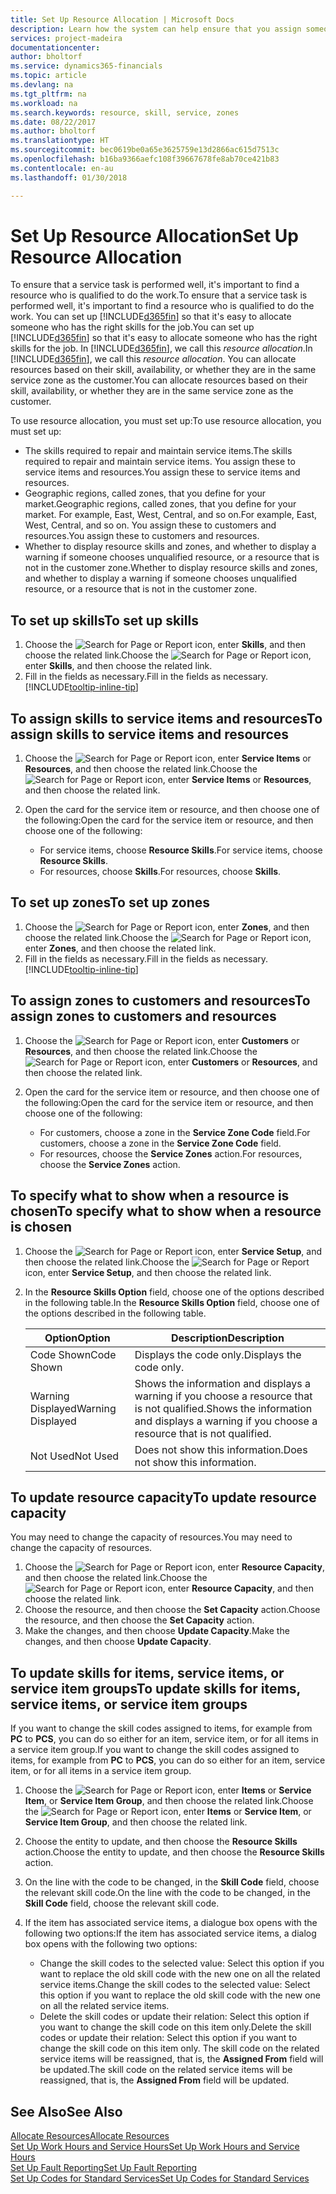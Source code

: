 ```yaml
---
title: Set Up Resource Allocation | Microsoft Docs
description: Learn how the system can help ensure that you assign someone who has the skills required to provide a service.
services: project-madeira
documentationcenter: 
author: bholtorf
ms.service: dynamics365-financials
ms.topic: article
ms.devlang: na
ms.tgt_pltfrm: na
ms.workload: na
ms.search.keywords: resource, skill, service, zones
ms.date: 08/22/2017
ms.author: bholtorf
ms.translationtype: HT
ms.sourcegitcommit: bec0619be0a65e3625759e13d2866ac615d7513c
ms.openlocfilehash: b16ba9366aefc108f39667678fe8ab70ce421b83
ms.contentlocale: en-au
ms.lasthandoff: 01/30/2018

---
```


# <a name="set-up-resource-allocation"></a><span data-ttu-id="895b6-103">Set Up Resource Allocation</span><span class="sxs-lookup"><span data-stu-id="895b6-103">Set Up Resource Allocation</span></span>
<span data-ttu-id="895b6-104">To ensure that a service task is performed well, it's important to find a resource who is qualified to do the work.</span><span class="sxs-lookup"><span data-stu-id="895b6-104">To ensure that a service task is performed well, it's important to find a resource who is qualified to do the work.</span></span> <span data-ttu-id="895b6-105">You can set up [!INCLUDE[d365fin](includes/d365fin_md.md)] so that it's easy to allocate someone who has the right skills for the job.</span><span class="sxs-lookup"><span data-stu-id="895b6-105">You can set up [!INCLUDE[d365fin](includes/d365fin_md.md)] so that it's easy to allocate someone who has the right skills for the job.</span></span> <span data-ttu-id="895b6-106">In [!INCLUDE[d365fin](includes/d365fin_md.md)], we call this _resource allocation_.</span><span class="sxs-lookup"><span data-stu-id="895b6-106">In [!INCLUDE[d365fin](includes/d365fin_md.md)], we call this _resource allocation_.</span></span> <span data-ttu-id="895b6-107">You can allocate resources based on their skill, availability, or whether they are in the same service zone as the customer.</span><span class="sxs-lookup"><span data-stu-id="895b6-107">You can allocate resources based on their skill, availability, or whether they are in the same service zone as the customer.</span></span> 

<span data-ttu-id="895b6-108">To use resource allocation, you must set up:</span><span class="sxs-lookup"><span data-stu-id="895b6-108">To use resource allocation, you must set up:</span></span>  
  
* <span data-ttu-id="895b6-109">The skills required to repair and maintain service items.</span><span class="sxs-lookup"><span data-stu-id="895b6-109">The skills required to repair and maintain service items.</span></span> <span data-ttu-id="895b6-110">You assign these to service items and resources.</span><span class="sxs-lookup"><span data-stu-id="895b6-110">You assign these to service items and resources.</span></span>  
* <span data-ttu-id="895b6-111">Geographic regions, called zones, that you define for your market.</span><span class="sxs-lookup"><span data-stu-id="895b6-111">Geographic regions, called zones, that you define for your market.</span></span> <span data-ttu-id="895b6-112">For example, East, West, Central, and so on.</span><span class="sxs-lookup"><span data-stu-id="895b6-112">For example, East, West, Central, and so on.</span></span> <span data-ttu-id="895b6-113">You assign these to customers and resources.</span><span class="sxs-lookup"><span data-stu-id="895b6-113">You assign these to customers and resources.</span></span>  
* <span data-ttu-id="895b6-114">Whether to display resource skills and zones, and whether to display a warning if someone chooses unqualified resource, or a resource that is not in the customer zone.</span><span class="sxs-lookup"><span data-stu-id="895b6-114">Whether to display resource skills and zones, and whether to display a warning if someone chooses unqualified resource, or a resource that is not in the customer zone.</span></span>  

## <a name="to-set-up-skills"></a><span data-ttu-id="895b6-115">To set up skills</span><span class="sxs-lookup"><span data-stu-id="895b6-115">To set up skills</span></span>
1. <span data-ttu-id="895b6-116">Choose the ![Search for Page or Report](media/ui-search/search_small.png "Search for Page or Report icon") icon, enter **Skills**, and then choose the related link.</span><span class="sxs-lookup"><span data-stu-id="895b6-116">Choose the ![Search for Page or Report](media/ui-search/search_small.png "Search for Page or Report icon") icon, enter **Skills**, and then choose the related link.</span></span>  
2. <span data-ttu-id="895b6-117">Fill in the fields as necessary.</span><span class="sxs-lookup"><span data-stu-id="895b6-117">Fill in the fields as necessary.</span></span> [!INCLUDE[tooltip-inline-tip](includes/tooltip-inline-tip_md.md)]  

## <a name="to-assign-skills-to-service-items-and-resources"></a><span data-ttu-id="895b6-118">To assign skills to service items and resources</span><span class="sxs-lookup"><span data-stu-id="895b6-118">To assign skills to service items and resources</span></span>
1. <span data-ttu-id="895b6-119">Choose the ![Search for Page or Report](media/ui-search/search_small.png "Search for Page or Report icon") icon, enter **Service Items** or **Resources**, and then choose the related link.</span><span class="sxs-lookup"><span data-stu-id="895b6-119">Choose the ![Search for Page or Report](media/ui-search/search_small.png "Search for Page or Report icon") icon, enter **Service Items** or **Resources**, and then choose the related link.</span></span>  
2. <span data-ttu-id="895b6-120">Open the card for the service item or resource, and then choose one of the following:</span><span class="sxs-lookup"><span data-stu-id="895b6-120">Open the card for the service item or resource, and then choose one of the following:</span></span>  
  
    * <span data-ttu-id="895b6-121">For service items, choose **Resource Skills**.</span><span class="sxs-lookup"><span data-stu-id="895b6-121">For service items, choose **Resource Skills**.</span></span>  
    * <span data-ttu-id="895b6-122">For resources, choose **Skills**.</span><span class="sxs-lookup"><span data-stu-id="895b6-122">For resources, choose **Skills**.</span></span>  

## <a name="to-set-up-zones"></a><span data-ttu-id="895b6-123">To set up zones</span><span class="sxs-lookup"><span data-stu-id="895b6-123">To set up zones</span></span>
1. <span data-ttu-id="895b6-124">Choose the ![Search for Page or Report](media/ui-search/search_small.png "Search for Page or Report icon") icon, enter **Zones**, and then choose the related link.</span><span class="sxs-lookup"><span data-stu-id="895b6-124">Choose the ![Search for Page or Report](media/ui-search/search_small.png "Search for Page or Report icon") icon, enter **Zones**, and then choose the related link.</span></span>  
2. <span data-ttu-id="895b6-125">Fill in the fields as necessary.</span><span class="sxs-lookup"><span data-stu-id="895b6-125">Fill in the fields as necessary.</span></span> [!INCLUDE[tooltip-inline-tip](includes/tooltip-inline-tip_md.md)]  

## <a name="to-assign-zones-to-customers-and-resources"></a><span data-ttu-id="895b6-126">To assign zones to customers and resources</span><span class="sxs-lookup"><span data-stu-id="895b6-126">To assign zones to customers and resources</span></span> 
1. <span data-ttu-id="895b6-127">Choose the ![Search for Page or Report](media/ui-search/search_small.png "Search for Page or Report icon") icon, enter **Customers** or **Resources**, and then choose the related link.</span><span class="sxs-lookup"><span data-stu-id="895b6-127">Choose the ![Search for Page or Report](media/ui-search/search_small.png "Search for Page or Report icon") icon, enter **Customers** or **Resources**, and then choose the related link.</span></span>  
2. <span data-ttu-id="895b6-128">Open the card for the service item or resource, and then choose one of the following:</span><span class="sxs-lookup"><span data-stu-id="895b6-128">Open the card for the service item or resource, and then choose one of the following:</span></span>  
  
    * <span data-ttu-id="895b6-129">For customers, choose a zone in the **Service Zone Code** field.</span><span class="sxs-lookup"><span data-stu-id="895b6-129">For customers, choose a zone in the **Service Zone Code** field.</span></span>  
    * <span data-ttu-id="895b6-130">For resources, choose the **Service Zones** action.</span><span class="sxs-lookup"><span data-stu-id="895b6-130">For resources, choose the **Service Zones** action.</span></span>  

## <a name="to-specify-what-to-show-when-a-resource-is-chosen"></a><span data-ttu-id="895b6-131">To specify what to show when a resource is chosen</span><span class="sxs-lookup"><span data-stu-id="895b6-131">To specify what to show when a resource is chosen</span></span>
1. <span data-ttu-id="895b6-132">Choose the ![Search for Page or Report](media/ui-search/search_small.png "Search for Page or Report icon") icon, enter **Service Setup**, and then choose the related link.</span><span class="sxs-lookup"><span data-stu-id="895b6-132">Choose the ![Search for Page or Report](media/ui-search/search_small.png "Search for Page or Report icon") icon, enter **Service Setup**, and then choose the related link.</span></span> 
2. <span data-ttu-id="895b6-133">In the **Resource Skills Option** field, choose one of the options described in the following table.</span><span class="sxs-lookup"><span data-stu-id="895b6-133">In the **Resource Skills Option** field, choose one of the options described in the following table.</span></span>  
  
    |<span data-ttu-id="895b6-134">**Option**</span><span class="sxs-lookup"><span data-stu-id="895b6-134">**Option**</span></span>|<span data-ttu-id="895b6-135">**Description**</span><span class="sxs-lookup"><span data-stu-id="895b6-135">**Description**</span></span>|  
    |------------|-------------|  
    |<span data-ttu-id="895b6-136">Code Shown</span><span class="sxs-lookup"><span data-stu-id="895b6-136">Code Shown</span></span> | <span data-ttu-id="895b6-137">Displays the code only.</span><span class="sxs-lookup"><span data-stu-id="895b6-137">Displays the code only.</span></span>|  
    |<span data-ttu-id="895b6-138">Warning Displayed</span><span class="sxs-lookup"><span data-stu-id="895b6-138">Warning Displayed</span></span> | <span data-ttu-id="895b6-139">Shows the information and displays a warning if you choose a resource that is not qualified.</span><span class="sxs-lookup"><span data-stu-id="895b6-139">Shows the information and displays a warning if you choose a resource that is not qualified.</span></span>|  
    |<span data-ttu-id="895b6-140">Not Used</span><span class="sxs-lookup"><span data-stu-id="895b6-140">Not Used</span></span> | <span data-ttu-id="895b6-141">Does not show this information.</span><span class="sxs-lookup"><span data-stu-id="895b6-141">Does not show this information.</span></span>|  

## <a name="to-update-resource-capacity"></a><span data-ttu-id="895b6-142">To update resource capacity</span><span class="sxs-lookup"><span data-stu-id="895b6-142">To update resource capacity</span></span>  
<span data-ttu-id="895b6-143">You may need to change the capacity of resources.</span><span class="sxs-lookup"><span data-stu-id="895b6-143">You may need to change the capacity of resources.</span></span>  
  
1. <span data-ttu-id="895b6-144">Choose the ![Search for Page or Report](media/ui-search/search_small.png "Search for Page or Report icon") icon, enter **Resource Capacity**, and then choose the related link.</span><span class="sxs-lookup"><span data-stu-id="895b6-144">Choose the ![Search for Page or Report](media/ui-search/search_small.png "Search for Page or Report icon") icon, enter **Resource Capacity**, and then choose the related link.</span></span>  
2. <span data-ttu-id="895b6-145">Choose the resource, and then choose the **Set Capacity** action.</span><span class="sxs-lookup"><span data-stu-id="895b6-145">Choose the resource, and then choose the **Set Capacity** action.</span></span>  
3. <span data-ttu-id="895b6-146">Make the changes, and then choose **Update Capacity**.</span><span class="sxs-lookup"><span data-stu-id="895b6-146">Make the changes, and then choose **Update Capacity**.</span></span>  

## <a name="to-update-skills-for-items-service-items-or-service-item-groups"></a><span data-ttu-id="895b6-147">To update skills for items, service items, or service item groups</span><span class="sxs-lookup"><span data-stu-id="895b6-147">To update skills for items, service items, or service item groups</span></span>
<span data-ttu-id="895b6-148">If you want to change the skill codes assigned to items, for example from **PC** to **PCS**, you can do so either for an item, service item, or for all items in a service item group.</span><span class="sxs-lookup"><span data-stu-id="895b6-148">If you want to change the skill codes assigned to items, for example from **PC** to **PCS**, you can do so either for an item, service item, or for all items in a service item group.</span></span>  
  
1. <span data-ttu-id="895b6-149">Choose the ![Search for Page or Report](media/ui-search/search_small.png "Search for Page or Report icon") icon, enter **Items** or **Service Item**, or **Service Item Group**, and then choose the related link.</span><span class="sxs-lookup"><span data-stu-id="895b6-149">Choose the ![Search for Page or Report](media/ui-search/search_small.png "Search for Page or Report icon") icon, enter **Items** or **Service Item**, or **Service Item Group**, and then choose the related link.</span></span>  
2. <span data-ttu-id="895b6-150">Choose the entity to update, and then choose the **Resource Skills** action.</span><span class="sxs-lookup"><span data-stu-id="895b6-150">Choose the entity to update, and then choose the **Resource Skills** action.</span></span>  
3. <span data-ttu-id="895b6-151">On the line with the code to be changed, in the **Skill Code** field, choose the relevant skill code.</span><span class="sxs-lookup"><span data-stu-id="895b6-151">On the line with the code to be changed, in the **Skill Code** field, choose the relevant skill code.</span></span>  
4.  <span data-ttu-id="895b6-152">If the item has associated service items, a dialogue box opens with the following two options:</span><span class="sxs-lookup"><span data-stu-id="895b6-152">If the item has associated service items, a dialog box opens with the following two options:</span></span>  
  
    * <span data-ttu-id="895b6-153">Change the skill codes to the selected value: Select this option if you want to replace the old skill code with the new one on all the related service items.</span><span class="sxs-lookup"><span data-stu-id="895b6-153">Change the skill codes to the selected value: Select this option if you want to replace the old skill code with the new one on all the related service items.</span></span>  
    * <span data-ttu-id="895b6-154">Delete the skill codes or update their relation: Select this option if you want to change the skill code on this item only.</span><span class="sxs-lookup"><span data-stu-id="895b6-154">Delete the skill codes or update their relation: Select this option if you want to change the skill code on this item only.</span></span> <span data-ttu-id="895b6-155">The skill code on the related service items will be reassigned, that is, the **Assigned From** field will be updated.</span><span class="sxs-lookup"><span data-stu-id="895b6-155">The skill code on the related service items will be reassigned, that is, the **Assigned From** field will be updated.</span></span>  
  
## <a name="see-also"></a><span data-ttu-id="895b6-156">See Also</span><span class="sxs-lookup"><span data-stu-id="895b6-156">See Also</span></span>
[<span data-ttu-id="895b6-157">Allocate Resources</span><span class="sxs-lookup"><span data-stu-id="895b6-157">Allocate Resources</span></span>](service-how-to-allocate-resources.md)  
[<span data-ttu-id="895b6-158">Set Up Work Hours and Service Hours</span><span class="sxs-lookup"><span data-stu-id="895b6-158">Set Up Work Hours and Service Hours</span></span>](service-how-setup-work-service-hours.md)  
[<span data-ttu-id="895b6-159">Set Up Fault Reporting</span><span class="sxs-lookup"><span data-stu-id="895b6-159">Set Up Fault Reporting</span></span>](service-how-setup-fault-reporting.md)  
[<span data-ttu-id="895b6-160">Set Up Codes for Standard Services</span><span class="sxs-lookup"><span data-stu-id="895b6-160">Set Up Codes for Standard Services</span></span>](service-how-setup-service-coding.md)  
 


